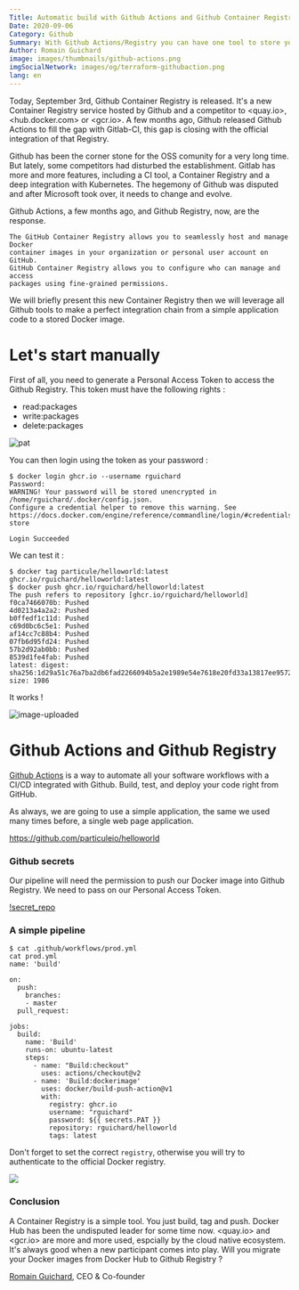 ```yaml
---
Title: Automatic build with Github Actions and Github Container Registry
Date: 2020-09-06
Category: Github
Summary: With Github Actions/Registry you can have one tool to store your code, build it and push it into a Docker Registry
Author: Romain Guichard
image: images/thumbnails/github-actions.png
imgSocialNetwork: images/og/terraform-githubaction.png
lang: en
---
```


Today, September 3rd, Github Container Registry is released. It's a new Container
Registry service hosted by Github and a competitor to <quay.io>,
<hub.docker.com> or <gcr.io>. A few months ago, Github released Github
Actions to fill the gap with Gitlab-CI, this gap is closing with the
official integration of that Registry.

Github has been the corner stone for the OSS comunity for a very long time. But
lately, some competitors had disturbed the establishment. Gitlab has more and
more features, including a CI tool, a Container Registry and a deep integration
with Kubernetes. The hegemony of Github was disputed and after Microsoft took
over, it needs to change and evolve.

Github Actions, a few months ago, and Github Registry, now, are the response.

```
The GitHub Container Registry allows you to seamlessly host and manage Docker
container images in your organization or personal user account on GitHub.
GitHub Container Registry allows you to configure who can manage and access
packages using fine-grained permissions.
```

We will briefly present this new Container Registry then we will leverage all
Github tools to make a perfect integration chain from a simple application code to a
stored Docker image.

# Let's start manually

First of all, you need to generate a Personal Access Token to access the
Github Registry. This token must have the following rights :

- read:packages
- write:packages
- delete:packages

![pat](/images/github-registry/pat.png)

You can then login using the token as your password :

```
$ docker login ghcr.io --username rguichard
Password:
WARNING! Your password will be stored unencrypted in /home/rguichard/.docker/config.json.
Configure a credential helper to remove this warning. See
https://docs.docker.com/engine/reference/commandline/login/#credentials-store

Login Succeeded
```

We can test it :

```
$ docker tag particule/helloworld:latest ghcr.io/rguichard/helloworld:latest
$ docker push ghcr.io/rguichard/helloworld:latest
The push refers to repository [ghcr.io/rguichard/helloworld]
f0ca7466070b: Pushed
4d0213a4a2a2: Pushed
b0ffedf1c11d: Pushed
c69d0bc6c5e1: Pushed
af14cc7c88b4: Pushed
07fb6d95fd24: Pushed
57b2d92ab0bb: Pushed
8539d1fe4fab: Pushed
latest: digest: sha256:1d29a51c76a7ba2db6fad2266094b5a2e1989e54e7618e20fd33a13817ee9572 size: 1986
```

It works !

![image-uploaded](/images/github-registry/image-uploaded.png)


# Github Actions and Github Registry

[Github Actions](https://github.com/features/actions) is a way to automate all
your software workflows with a CI/CD
integrated with Github. Build, test, and deploy your code right from GitHub.

As always, we are going to use a simple application, the same we used many
times before, a single web page application.

<https://github.com/particuleio/helloworld>

### Github secrets

Our pipeline will need the permission to push our Docker image into Github
Registry. We need to pass on our Personal Access Token.

[!secret_repo](/images/github-registry/gh-secret.png)

### A simple pipeline

```
$ cat .github/workflows/prod.yml
cat prod.yml
name: 'build'

on:
  push:
    branches:
    - master
  pull_request:

jobs:
  build:
    name: 'Build'
    runs-on: ubuntu-latest
    steps:
      - name: "Build:checkout"
        uses: actions/checkout@v2
      - name: 'Build:dockerimage'
        uses: docker/build-push-action@v1
        with:
          registry: ghcr.io
          username: "rguichard"
          password: ${{ secrets.PAT }}
          repository: rguichard/helloworld
          tags: latest
```

Don't forget to set the correct `registry`, otherwise you will try to
authenticate to the official Docker registry.

![](/images/github-registry/github-actions-sucess.png)

### Conclusion

A Container Registry is a simple tool. You just build, tag and push. Docker Hub
has been the undisputed leader for some time now. <quay.io> and <gcr.io> are
more and more used, espcially by the cloud native ecosystem. It's always good
when a new participant comes into play. Will you migrate your Docker images
from Docker Hub to Github Registry ?


[Romain Guichard](https://www.linkedin.com/in/romainguichard/), CEO &
Co-founder
